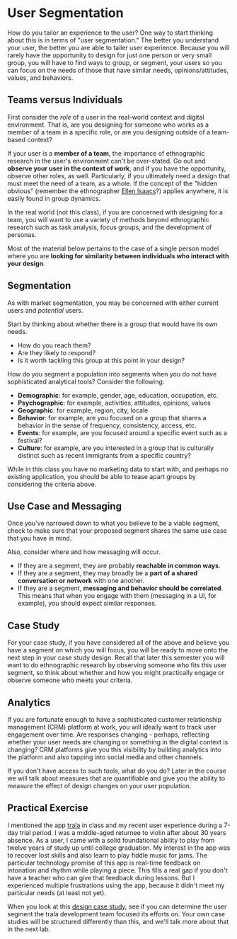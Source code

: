 # User Segmentation

How do you tailor an experience to the user? One way to start thinking about this is in terms of "user segmentation." The better you understand your user, the better you are able to tailer user experience. Because you will rarely have the opportunity to design for just one person or very small group, you will have to find ways to group, or segment, your users so you can focus on the needs of those that have similar needs, opinions/attitudes, values, and behaviors.

## Teams versus Individuals

First consider the *role* of a user in the real-world context and digital environment. That is, are you designing for someone who works as a member of a team in a specific role, or are you designing outside of a team-based context?

If your user is a **member of a team**, the importance of ethnographic research in the user's environment can't be over-stated. Go out and **observe your user in the context of work**, and if you have the opportunity, observe other roles, as well. Particularly, if you ultimately need a design that must meet the need of a team, as a whole. If the concept of the "hidden obvious" (remember the ethnographer [Ellen Isaacs](https://www.youtube.com/watch?v=nV0jY5VgymI)?) applies anywhere, it is easily found in group dynamics.

In the real world (not this class), if you are concerned with designing for a team, you will want to use a variety of methods beyond ethnographic research such as task analysis, focus groups, and the development of personas.

Most of the material below pertains to the case of a single person model where you are **looking for similarity between individuals who interact with your design**.

## Segmentation

As with market segmentation, you may be concerned with either current users and *potential* users.

Start by thinking about whether there is a group that would have its own needs.
- How do you reach them?
- Are they likely to respond?
- Is it worth tackling this group at this point in your design?

How do you segment a population into segments when you do not have sophisticated analytical tools? Consider the following:

- **Demographic**: for example, gender, age, education, occupation, etc.
- **Psychographic**: for example, activities, attitudes, opinions, values
- **Geographic**: for example, region, city, locale
- **Behavior**: for example, are you focused on a group that shares a behavior in the sense of frequency, consistency, access, etc.
- **Events**: for example, are you focused around a specific event such as a festival?
- **Culture**: for example, are you interested in a group that is culturally distinct such as recent immigrants from a specific country?

While in this class you have no marketing data to start with, and perhaps no existing application, you should be able to tease apart groups by considering the criteria above.

## Use Case and Messaging

Once you've narrowed down to what you believe to be a viable segment, check to make sure that your proposed segment shares the same use case that you have in mind.

Also, consider where and how messaging will occur.

- If they are a segment, they are probably **reachable in common ways**.
- If they are a segment, they may broadly be a **part of a shared conversation or network** with one another.
- If they are a segment, **messaging and behavior should be correlated**. This means that when you engage with them (messaging in a UI, for example), you should expect similar responses.

## Case Study

For your case study, if you have considered all of the above and believe you have a segment on which you will focus, you will be ready to move onto the next step in your case study design. Recall that later this semester you will want to do ethnographic research by observing someone who fits this user segment, so think about whether and how you might practically engage or observe someone who meets your criteria.

## Analytics

If you are fortunate enough to have a sophisticated customer relationship management (CRM) platform at work, you will ideally want to track user engagement over time. Are responses changing - perhaps, reflecting whether your user needs are changing or something in the digital context is changing? CRM platforms give you this visibility by building analytics into the platform and also tapping into social media and other channels.

If you don't have access to such tools, what do you do? Later in the course we will talk about measures that are quantifiable and give you the ability to measure the effect of design changes on your user population.

## Practical Exercise

I mentioned the app [trala](https://trala.com) in class and my recent user experience during a 7-day trial period. I was a middle-aged returnee to violin after about 30 years absence. As a user, I came with a solid foundational ability to play from  twelve years of study up until college graduation. My interest in the app was to recover lost skills and also learn to play fiddle music for jams. The particular technology promise of this app is real-time feedback on intonation and rhythm while playing a piece. This fills a real gap if you don't have a teacher who can give that feedback during lessons. But I experienced multiple frustrations using the app, because it didn't meet my particular needs (at least not yet).

When you look at this [design case study](https://www.erinmoore.design/trala-casestudy), see if you can determine the user segment the trala development team focused its efforts on. Your own case studies will be structured differently than this, and we'll talk more about that in the next lab.
